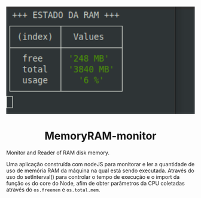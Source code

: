 <p align='center'>
  <img heigth='400px' width='560px'  src='media/monitorRAM.gif' />
</p>

<h1 align='center'>MemoryRAM-monitor</h1>
Monitor and Reader of RAM disk memory.

Uma aplicação construída com nodeJS para monitorar e ler a quantidade de uso de memória RAM da máquina na qual está sendo executada. Através do uso do setInterval() para controlar o tempo de execução e o import da função ```os``` do core do Node, afim de obter parâmetros da CPU coletadas através do ```os.freemen``` e ```os.total.mem```. 
